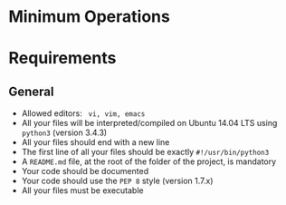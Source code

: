 # Minimum Operations

# Requirements
## General
* Allowed editors: `` vi, vim, emacs``
* All your files will be interpreted/compiled on Ubuntu 14.04 LTS using ``python3`` (version 3.4.3)
* All your files should end with a new line
* The first line of all your files should be exactly ``#!/usr/bin/python3``
* A ``README.md`` file, at the root of the folder of the project, is mandatory
* Your code should be documented
* Your code should use the ``PEP 8`` style (version 1.7.x)
* All your files must be executable
